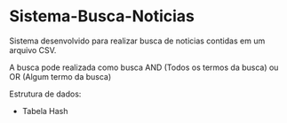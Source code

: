 # Sistema-Busca-Noticias

Sistema desenvolvido para realizar busca de noticias contidas em um arquivo CSV.

A busca pode realizada como busca AND (Todos os termos da busca) ou OR (Algum termo da busca)

Estrutura de dados:

- Tabela Hash

